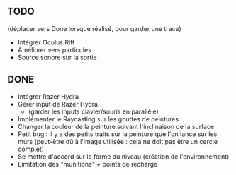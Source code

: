## TODO

(déplacer vers Done lorsque réalisé, pour garder une trace)

- Intégrer Oculus Rift
- Améliorer vers particules
- Source sonore sur la sortie


## DONE

- Intégrer Razer Hydra
- Gérer input de Razer Hydra
    - (garder les inputs clavier/souris en parallèle)
- Implémenter le Raycasting sur les gouttes de peintures
- Changer la couleur de la peinture suivant l'inclinaison de la surface
- Petit bug : il y a des petits traits sur la peinture que l'on lance sur les murs (peut-être dû à l'image utilisée : cela ne doit pas être un cercle complet)
- Se mettre d'accord sur la forme du niveau (création de l'environnement)
- Limitation des "munitions" + points de recharge